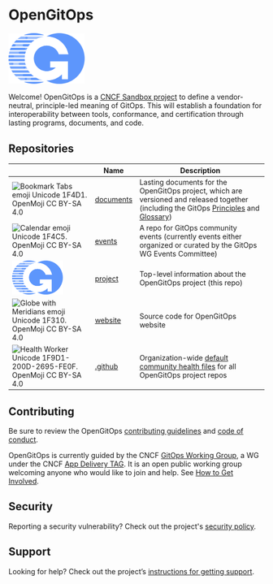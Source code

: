 # OpenGitOps
<!-- markdownlint-disable MD033 -->
<p><img src="https://raw.githubusercontent.com/cncf/artwork/master/projects/opengitops/icon/color/opengitops-icon-color.svg" alt="OpenGitOps logo icon color" width="150"></p>

Welcome!
OpenGitOps is a [CNCF Sandbox project](https://www.cncf.io/sandbox-projects/) to define a vendor-neutral, principle-led meaning of GitOps.
This will establish a foundation for interoperability between tools, conformance, and certification through lasting programs, documents, and code.

## Repositories

<!-- markdownlint-disable MD033 -->
| | Name | Description |
| -- | -- | -- |
| <img src="https://openmoji.org/data/color/svg/1F4D1.svg" alt="Bookmark Tabs emoji Unicode 1F4D1. OpenMoji CC BY-SA 4.0" width="100"> | [documents](https://github.com/open-gitops/documents) |  Lasting documents for the OpenGitOps project, which are versioned and released together (including the GitOps [Principles](https://github.com/open-gitops/documents/blob/v0.1.0/PRINCIPLES.md) and [Glossary](https://github.com/open-gitops/documents/blob/v0.1.0/PRINCIPLES.md#glossary)) |
| <img src="https://openmoji.org/data/color/svg/1F4C5.svg" alt="Calendar emoji Unicode 1F4C5. OpenMoji CC BY-SA 4.0" width="100"> | [events](https://github.com/open-gitops/events) | A repo for GitOps community events (currently events either organized or curated by the GitOps WG Events Committee) |
| <img src="https://raw.githubusercontent.com/cncf/artwork/master/projects/opengitops/icon/color/opengitops-icon-color.svg" alt="OpenGitOps logo icon color" width="100"> | [project](https://github.com/open-gitops/project) | Top-level information about the OpenGitOps project (this repo) |
| <img src="https://openmoji.org/data/color/svg/1F310.svg" alt="Globe with Meridians emoji Unicode 1F310. OpenMoji CC BY-SA 4.0" width="100"> | [website](https://github.com/open-gitops/website) | Source code for OpenGitOps website |
| <img src="https://openmoji.org/data/color/svg/1F9D1-200D-2695-FE0F.svg" alt="Health Worker Unicode 1F9D1-200D-2695-FE0F. OpenMoji CC BY-SA 4.0" width="100"> | [.github](https://github.com/open-gitops/.github) | Organization-wide [default community health files](https://docs.github.com/en/communities/setting-up-your-project-for-healthy-contributions/creating-a-default-community-health-file) for all OpenGitOps project repos |

## Contributing

Be sure to review the OpenGitOps [contributing guidelines](https://github.com/open-gitops/.github/blob/main/CONTRIBUTING.md) and [code of conduct](https://github.com/open-gitops/.github/blob/main/CODE_OF_CONDUCT.md).

OpenGitOps is currently guided by the CNCF [GitOps Working Group](https://github.com/gitops-working-group/gitops-working-group), a WG under the CNCF [App Delivery TAG](https://github.com/cncf/tag-app-delivery).
It is an open public working group welcoming anyone who would like to join and help.
See [How to Get Involved](https://github.com/gitops-working-group/gitops-working-group/blob/main/README.md#how-to-get-involved).

## Security

Reporting a security vulnerability?
Check out the project's [security policy](https://github.com/open-gitops/.github/blob/main/SECURITY.md).

## Support

Looking for help?
Check out the project’s [instructions for getting support](https://github.com/open-gitops/.github/blob/main/SUPPORT.md).

